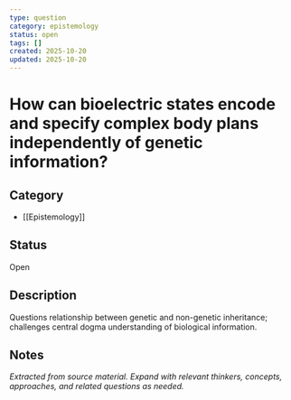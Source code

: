 ```yaml
---
type: question
category: epistemology
status: open
tags: []
created: 2025-10-20
updated: 2025-10-20
---
```


# How can bioelectric states encode and specify complex body plans independently of genetic information?

## Category

- [[Epistemology]]

## Status

Open

## Description

Questions relationship between genetic and non-genetic inheritance; challenges central dogma understanding of biological information.

## Notes

*Extracted from source material. Expand with relevant thinkers, concepts, approaches, and related questions as needed.*
